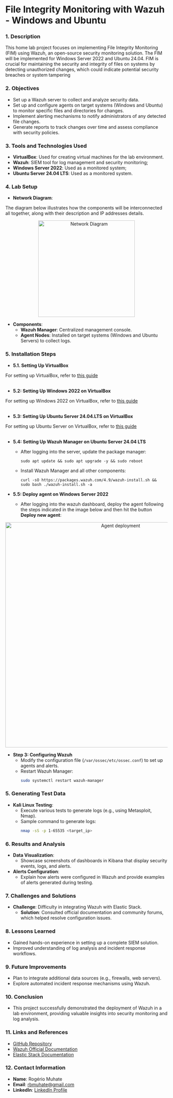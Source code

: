 # File Integrity Monitoring with Wazuh - Windows and Ubuntu

### 1. Description

This home lab project focuses on implementing File Integrity Monitoring (FIM) using Wazuh, an open-source security monitoring solution. The FIM will be implemented for Windows Server 2022 and Ubuntu 24.04. FIM is crucial for maintaining the security and integrity of files on systems by detecting unauthorized changes, which could indicate potential security breaches or system tampering


### 2. Objectives

- Set up a Wazuh server to collect and analyze security data.
- Set up and configure agents on target systems (Windows and Ubuntu) to monitor specific files and directories for changes.
- Implement alerting mechanisms to notify administrators of any detected file changes.
- Generate reports to track changes over time and assess compliance with security policies.


### 3. Tools and Technologies Used

- **VirtualBox**: Used for creating virtual machines for the lab environment.
- **Wazuh**: SIEM tool for log management and security monitoring;
- **Windows Server 2022**: Used as a monitored system;
- **Ubuntu Server 24.04 LTS**: Used as a monitored system.


### 4. Lab Setup
   - **Network Diagram**:
   
The diagram below illustrates how the components will be interconnected all together, along with their description and IP addresses details.

<p align="center">
<img width="300" alt="Network Diagram" src="https://github.com/user-attachments/assets/d4e4da42-b979-432c-a39f-8d0aa15bf3a8">
</p>

   - **Components**:
     - **Wazuh Manager**: Centralized management console.
     - **Agent Nodes**: Installed on target systems (Windows and Ubuntu Servers) to collect logs.

### 5. Installation Steps
   - **5.1. Setting Up VirtualBox**

For setting up VirtualBox, refer to <a href="https://github.com/Muhate/Setting-Up-VirtualBox">this guide</a>
<br>
<br>
   
   - **5.2: Setting Up Windows 2022 on VirtualBox**

For setting up Windows 2022 on VirtualBox, refer to <a href="https://github.com/Muhate/Install-Windows-on-VirtualBox">this guide</a>
<br>
<br>

   - **5.3: Setting Up Ubuntu Server 24.04.LTS on VirtualBox**

For setting up Ubuntu Server on VirtualBox, refer to <a href="https://github.com/Muhate/Install-Ubuntu-on-VirtualBox">this guide</a>
<br>
<br>

   - **5.4: Setting Up Wazuh Manager on Ubuntu Server 24.04 LTS**

     - After logging into the server, update the package manager:
       ```
       sudo apt update && sudo apt upgrade -y && sudo reboot
       ```
     - Install Wazuh Manager and all other components:
       ```
       curl -sO https://packages.wazuh.com/4.9/wazuh-install.sh && sudo bash ./wazuh-install.sh -a
       ```
       
   - **5.5: Deploy agent on Windows Server 2022**
     
     - After logging into the wazuh dashboard, deploy the agent following the steps indicated in the image below and then hit the button **Deploy new agent**:

<p align="center">
<img width="700" alt="Agent deployment" src="https://github.com/user-attachments/assets/67a1432a-aa37-476c-9d84-607309609ac8">
</p>



   - **Step 3: Configuring Wazuh**
     - Modify the configuration file (`/var/ossec/etc/ossec.conf`) to set up agents and alerts.
     - Restart Wazuh Manager:
       ```bash
       sudo systemctl restart wazuh-manager
       ```

### 5. **Generating Test Data**
   - **Kali Linux Testing**: 
     - Execute various tests to generate logs (e.g., using Metasploit, Nmap).
     - Sample command to generate logs:
       ```bash
       nmap -sS -p 1-65535 <target_ip>
       ```

### 6. **Results and Analysis**
   - **Data Visualization**: 
     - Showcase screenshots of dashboards in Kibana that display security events, logs, and alerts.
   - **Alerts Configuration**:
     - Explain how alerts were configured in Wazuh and provide examples of alerts generated during testing.

### 7. **Challenges and Solutions**
   - **Challenge**: Difficulty in integrating Wazuh with Elastic Stack.
     - **Solution**: Consulted official documentation and community forums, which helped resolve configuration issues.

### 8. **Lessons Learned**
   - Gained hands-on experience in setting up a complete SIEM solution.
   - Improved understanding of log analysis and incident response workflows.

### 9. **Future Improvements**
   - Plan to integrate additional data sources (e.g., firewalls, web servers).
   - Explore automated incident response mechanisms using Wazuh.

### 10. **Conclusion**
   - This project successfully demonstrated the deployment of Wazuh in a lab environment, providing valuable insights into security monitoring and log analysis.

### 11. **Links and References**
   - [GitHub Repository](https://github.com/username/wazuh-lab)
   - [Wazuh Official Documentation](https://wazuh.com/documentation/)
   - [Elastic Stack Documentation](https://www.elastic.co/guide/en/elastic-stack/current/index.html)

### 12. **Contact Information**
   - **Name**: Rogério Muhate
   - **Email**: rbmuhate@gmail.com
   - **LinkedIn**: [LinkedIn Profile](https://www.linkedin.com/in/rmuhate)

